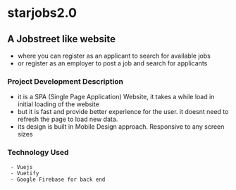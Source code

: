 # starjobs2.0

## A Jobstreet like website 
 - where you can register as an applicant to search for available jobs
 - or register as an employer to post a job and search for applicants
 
### Project Development Description
 - it is a SPA (Single Page Application) Website, it takes a while load in initial loading of the website
 - but it is fast and provide better experience for the user. it doesnt need to refresh the page to load new data. 
 - its design is built in Mobile Design approach. Responsive to any screen sizes
 
### Technology Used
```
 - Vuejs
 - Vuetify
 - Google Firebase for back end
```
